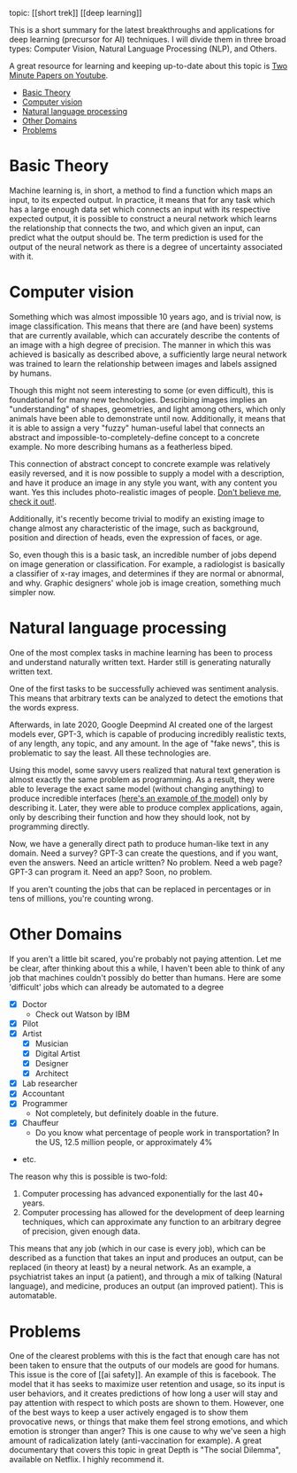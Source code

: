 topic: [[short trek]] [[deep learning]]

This is a short summary for the latest breakthroughs and applications for deep learning (precursor for AI) techniques. I will divide them in three broad types: Computer Vision,  Natural Language Processing (NLP), and Others.

A great resource for learning and keeping up-to-date about this topic is [Two Minute Papers on Youtube](https://www.youtube.com/c/K%C3%A1rolyZsolnai/videos).

- [Basic Theory](#basic-theory)
- [Computer vision](#computer-vision)
- [Natural language processing](#natural-language-processing)
- [Other Domains](#other-domains)
- [Problems](#problems)

# Basic Theory

Machine learning is, in short, a method to find a function which maps an input, to its expected output. In practice, it means that for any task which has a large enough data set which connects an input with its respective expected output, it is possible to construct a neural network which learns the relationship that connects the two, and which given an input, can predict what the output should be. The term prediction is used for the output of the neural network as there is a degree of uncertainty associated with it.

# Computer vision

Something which was almost impossible 10 years ago, and is trivial now, is image classification. This means that there are (and have been) systems that are currently available, which can accurately describe the contents of an image with a high degree of precision. The manner in which this was achieved is basically as described above, a sufficiently large neural network was trained to learn the relationship between images and labels assigned by humans.

Though this might not seem interesting to some (or even difficult), this is foundational for many new technologies. Describing images implies an "understanding" of shapes, geometries, and light among others, which only animals have been able to demonstrate until now. Additionally, it means that it is able to assign a very "fuzzy" human-useful label that connects an abstract and impossible-to-completely-define concept to a concrete example. No more describing humans as a featherless biped.

This connection of abstract concept to concrete example was relatively easily reversed, and it is now possible to supply a model with a description, and have it produce an image in any style you want, with any content you want. Yes this includes photo-realistic images of people. [Don't believe me, check it out!](https://openai.com/blog/dall-e/).

Additionally, it's recently become trivial to modify an existing image to change almost any characteristic of the image, such as background, position and direction of heads, even the expression of faces, or age.

So, even though this is a basic task, an incredible number of jobs depend on image generation or classification. For example, a radiologist is basically a classifier of x-ray images, and determines if they are normal or abnormal, and why. Graphic designers' whole job is image creation, something much simpler now.

# Natural language processing

One of the most complex tasks in machine learning has been to process and understand naturally written text. Harder still is generating naturally written text.

One of the first tasks to be successfully achieved was sentiment analysis. This means that arbitrary texts can be analyzed to detect the emotions that the words express.

Afterwards, in late 2020, Google Deepmind AI created one of the largest models ever, GPT-3, which is capable of producing incredibly realistic texts, of any length, any topic, and any amount. In the age of "fake news", this is problematic to say the least. All these technologies are.

Using this model, some savvy users realized that natural text generation is almost exactly the same problem as programming. As a result, they were able to leverage the exact same model (without changing anything) to produce incredible interfaces [(here's an example of the model)](https://gpt3demo.com/apps/text-to-ui-creator-figma) only by describing it. Later, they were able to produce complex applications, again, only by describing their function and how they should look, not by programming directly.

Now, we have a generally direct path to produce human-like text in any domain. Need a survey? GPT-3 can create the questions, and if you want, even the answers. Need an article written? No problem. Need a web page? GPT-3 can program it. Need an app? Soon, no problem.

If you aren't counting the jobs that can be replaced in percentages or in tens of millions, you're counting wrong.

# Other Domains

If you aren't a little bit scared, you're probably not paying attention. Let me be clear, after thinking about this a while, I haven't been able to think of any job that machines couldn't possibly do better than humans. Here are some 'difficult' jobs which can already be automated to a degree

- [x] Doctor
	- Check out Watson by IBM
- [x] Pilot
- [x] Artist
	- [x] Musician
	- [x] Digital Artist
	- [x] Designer
	- [x] Architect
- [x] Lab researcher
- [x] Accountant
- [x] Programmer
	- Not completely, but definitely doable in the future.
- [x] Chauffeur
	- Do you know what percentage of people work in transportation? In the US, 12.5 million people, or approximately 4%
- etc.
  
The reason why this is possible is two-fold:

1. Computer processing has advanced exponentially for the last 40+ years.
2. Computer processing has allowed for the development of deep learning techniques, which can approximate any function to an arbitrary degree of precision, given enough data.

This means that any job (which in our case is every job), which can be described as a function that takes an input and produces an output, can be replaced (in theory at least) by a neural network. As an example, a psychiatrist takes an input (a patient), and through a mix of talking (Natural language), and medicine, produces an output (an improved patient). This is automatable.

# Problems

One of the clearest problems with this is the fact that enough care has not been taken to ensure that the outputs of our models are good for humans. This issue is the core of [[ai safety]]. An example of this is facebook. The model that it has seeks to maximize user retention and usage, so its input is user behaviors, and it creates predictions of how long a user will stay and pay attention with respect to which posts are shown to them. However, one of the best ways to keep a user actively engaged is to show them provocative news, or things that make them feel strong emotions, and which emotion is stronger than anger? This is one cause to why we've seen a high amount of radicalization lately (anti-vaccination for example). A great documentary that covers this topic in great Depth is "The social Dilemma", available on Netflix. I highly recommend it.